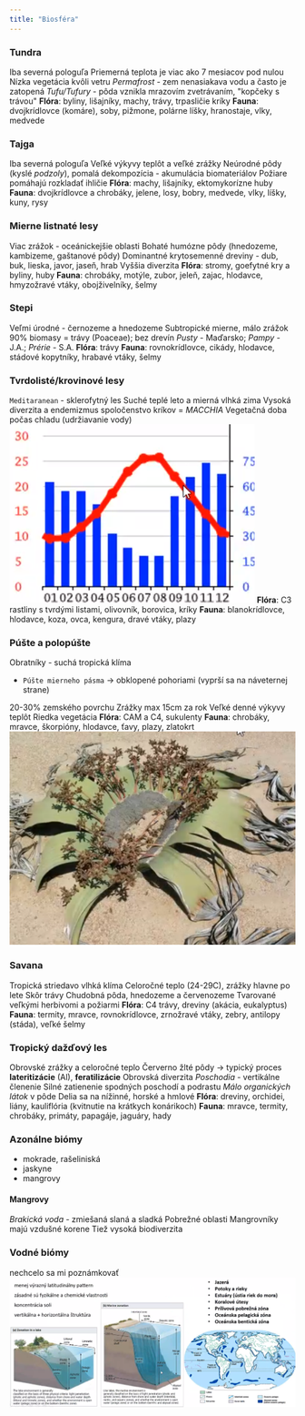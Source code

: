 ```yaml
---
title: "Biosféra"
---
```



### Tundra
Iba severná pologuľa
Priemerná teplota je viac ako 7 mesiacov pod nulou
Nízka vegetácia kvôli vetru
*Permafrost* - zem nenasiakava vodu a často je zatopená
*Tufu/Tufury* - pôda vznikla mrazovím zvetrávaním, "kopčeky s trávou"
**Flóra**: byliny, lišajníky, machy, trávy, trpasličie kríky
**Fauna**: dvojkrídlovce (komáre), soby, pižmone, polárne líšky, hranostaje, vlky, medvede

### Tajga
Iba severná pologuľa
Veľké výkyvy teplôt a veľké zrážky
Neúrodné pôdy (kyslé *podzoly*), pomalá dekompozícia - akumulácia biomateriálov
Požiare pomáhajú rozkladať ihličie
**Flóra**: machy, lišajníky, ektomykorízne huby
**Fauna**: dvojkrídlovce a chrobáky, jelene, losy, bobry, medvede, vlky, líšky, kuny, rysy

### Mierne listnaté lesy
Viac zrážok - oceánickejšie oblasti
Bohaté humózne pôdy (hnedozeme, kambizeme, gaštanové pôdy)
Dominantné krytosemenné dreviny - dub, buk, lieska, javor, jaseň, hrab
Vyššia diverzita
**Flóra**: stromy, goefytné kry a byliny, huby
**Fauna**: chrobáky, motýle, zubor, jeleň, zajac, hlodavce, hmyzožravé vtáky, obojživelníky, šelmy

### Stepi
Veľmi úrodné - černozeme a hnedozeme
Subtropické mierne, málo zrážok
90% biomasy = trávy (Poaceae); bez drevín
*Pusty* - Maďarsko; *Pampy* - J.A.; *Prérie* - S.A.
**Flóra**: trávy
**Fauna**: rovnokrídlovce, cikády, hlodavce, stádové kopytníky, hrabavé vtáky, šelmy

### Tvrdolisté/krovinové lesy 
`Meditaranean` - sklerofytný les
Suché teplé leto a mierná vlhká zima
Vysoká diverzita a endemizmus
spoločenstvo kríkov = *MACCHIA*
Vegetačná doba počas chladu (udržiavanie vody)
![](attachments/c4cam.png)
**Flóra**: C3 rastliny s tvrdými listami, olivovník, borovica, kríky
**Fauna**: blanokrídlovce, hlodavce, koza, ovca, kengura, dravé vtáky, plazy

### Púšte a polopúšte
Obratníky - suchá tropická klíma
- `Púšte mierneho pásma` -> obklopené pohoriami (vyprší sa na náveternej strane)

20-30% zemského povrchu
Zrážky max 15cm za rok
Veľké denné výkyvy teplôt
Riedka vegetácia
**Flóra**: CAM a C4, sukulenty
**Fauna**: chrobáky, mravce, škorpióny, hlodavce, ťavy, plazy, zlatokrt
![Velvíčia mirabilis|300](attachments/velvicia-mirabilis.png)
### Savana
Tropická striedavo vlhká klíma
Celoročné teplo (24-29C), zrážky hlavne po lete
Skôr trávy
Chudobná pôda, hnedozeme a červenozeme
Tvarované veľkými herbivomi a požiarmi
**Flóra**: C4 trávy, dreviny (akácia, eukalyptus)
**Fauna**: termity, mravce, rovnokrídlovce, zrnožravé vtáky, zebry, antilopy (stáda), veľké šelmy

### Tropický dažďový les
Obrovské zrážky a celoročné teplo
Červerno žlté pôdy -> typický proces **lateritizácie** (Al), **feratilizácie**
Obrovská diverzita
*Poschodia* - vertikálne členenie 
Silné zatienenie spodných poschodí a podrastu
*Málo organických látok* v pôde
Delia sa na nížinné, horské a hmlové
**Flóra**: dreviny, orchidei, liány, kauliflória (kvitnutie na krátkych konárikoch)
**Fauna**: mravce, termity, chrobáky, primáty, papagáje, jaguáry, hady

### Azonálne biómy
- mokrade, rašeliniská
- jaskyne
- mangrovy

#### Mangrovy
*Brakická voda* - zmiešaná slaná a sladká
Pobrežné oblasti
Mangrovníky majú vzdušné korene
Tiež vysoká biodiverzita

### Vodné biómy
nechcelo sa mi poznámkovať
![|1000](attachments/vodnebiomy.png)